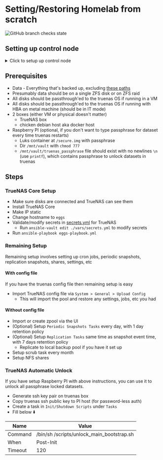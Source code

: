 # Setting/Restoring Homelab from scratch

![GitHub branch checks state](https://img.shields.io/github/checks-status/rickydua/homelab-ansible/master?label=Test&style=for-the-badge)

## Setting up control node

<details>
  <summary>Click to setup up control node</summary>
If you need to setup up a new control node from scratch (new laptop maybe)

### Requirements

- [taskfile](https://taskfile.dev/#/installation), `python3` and `pip3` should be installed
- Python user `bin` directory should be in `PATH`
  - For MacOS path is `~/Library/Python/{python version}/bin`

### Steps

- ```sh
  git clone git@github.com:rickydua/homelab-ansible.git && \
  cd homelab-ansible && \
  task bootstrap
  ```
- Generate ssh key pair and copy public key to all [hosts](inventory/hosts.yml) for password-less auth
- Create or validate `~/.ansible/vault_pass` ansible vault with passphrase already setup
- Confirm with `ansible all -m ping`
</details>

## Prerequisites

- Data - Everything that's backed up, excluding [these paths](templates/excludes.txt.j2)
- Presumably data should be on a single ZFS disk or on ZFS raid
- All disks should be passthrough'ed to the truenas OS if running in a VM
- All disks should be passthrough'ed to the truenas OS if running with HBA on metal machine (should be in IT mode)
- 2 boxes (either VM or physical doesn't matter)
  - TrueNAS box
  - chicken debian host aka docker host
- Raspberry PI (optional, if you don't want to type passphrase for dataset every time truenas restarts)
  - Luks container at `/secure.img` with passphrase
  - Dir `/mnt/vault` with `chmod 777`
  - `/mnt/vault/truenas_passphrase` file should exist with no newlines `\n` (use `printf`), which contains passphrase to unlock datasets in truenas

## Steps

### TrueNAS Core Setup

- Make sure disks are connected and TrueNAS can see them
- Install TrueNAS Core
- Make IP static
- Change hostname to `eggs`
- Validate/modify secrets in [secrets.yml](vars/secrets.yml) for TrueNAS
  - Run `ansible-vault edit ./vars/secrets.yml` to modify secrets
- Run `ansible-playbook eggs-playbook.yml`

### Remaining Setup

Remaining setup involves setting up cron jobs, periodic snapshots, replication snapshots, shares, settings, etc

#### With config file

If you have the truenas config file then remaining setup is easy

- Import TrueNAS config file via `System > General > Upload Config`
  - This will import the pool and restore any settings, jobs, etc you had

#### Without config file

- Import or create zpool via the UI
- (Optional) Setup `Periodic Snapshots Tasks` every day, with 1 day retention policy
- (Optional) Setup `Replication Tasks` same time as snapshot event time, with 7 days retention policy
  - Replicate to local backup pool if you have it set up
- Setup scrub task every month
- Setup NFS shares
<!-- - TODO: cron restic jobs, possibly healthcheck cron -->

### TrueNAS Automatic Unlock

If you have setup Raspberry PI with above instructions, you can use it to unlock all passphrase locked datasets.

- Generate ssh key pair on truenas box
- Copy truenas ssh public key to PI host (for password-less auth)
- Create a task in `Init/Shutdown Scripts` under `Tasks`
- Fill below ⬇️

| Name    | Value                                     |
| ------- | ----------------------------------------- |
| Command | /bin/sh /scripts/unlock_main_bootstrap.sh |
| When    | Post-Init                                 |
| Timeout | 120                                       |
